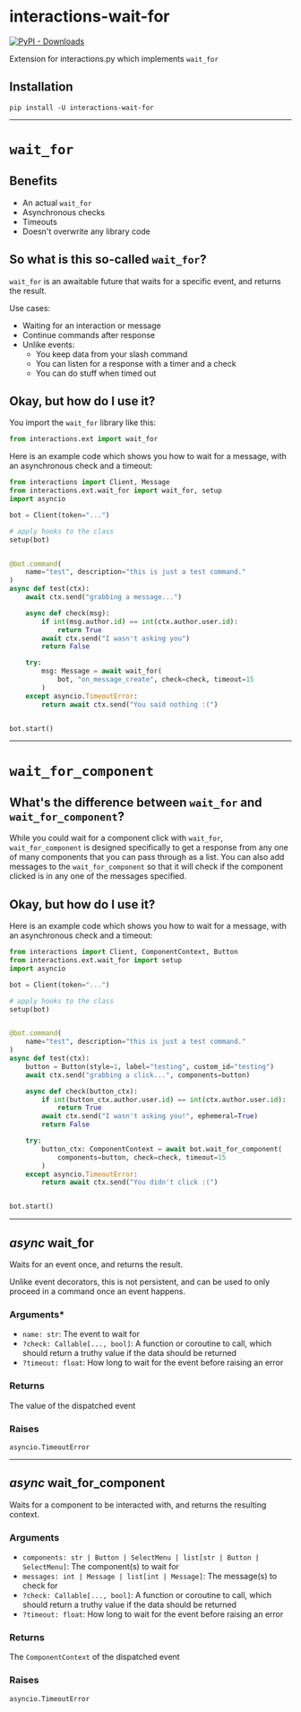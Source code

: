 # interactions-wait-for

[![PyPI - Downloads](https://img.shields.io/pypi/dm/interactions-wait-for?color=blue&style=for-the-badge)](https://pypi.org/project/interactions-wait-for/)

Extension for interactions.py which implements `wait_for`

## Installation

```
pip install -U interactions-wait-for
```

--------------------------------------

# `wait_for`

## Benefits

- An actual `wait_for`
- Asynchronous checks
- Timeouts
- Doesn't overwrite any library code

## So what is this so-called `wait_for`?

`wait_for` is an awaitable future that waits for a specific event, and returns the result.

Use cases:

- Waiting for an interaction or message
- Continue commands after response
- Unlike events:
  - You keep data from your slash command
  - You can listen for a response with a timer and a check
  - You can do stuff when timed out

## Okay, but how do I use it?

You import the `wait_for` library like this:

```py
from interactions.ext import wait_for
```

Here is an example code which shows you how to wait for a message, with an asynchronous check and a timeout:

```py
from interactions import Client, Message
from interactions.ext.wait_for import wait_for, setup
import asyncio

bot = Client(token="...")

# apply hooks to the class
setup(bot)


@bot.command(
    name="test", description="this is just a test command."
)
async def test(ctx):
    await ctx.send("grabbing a message...")

    async def check(msg):
        if int(msg.author.id) == int(ctx.author.user.id):
            return True
        await ctx.send("I wasn't asking you")
        return False

    try:
        msg: Message = await wait_for(
            bot, "on_message_create", check=check, timeout=15
        )
    except asyncio.TimeoutError:
        return await ctx.send("You said nothing :(")


bot.start()
```

--------------------------------------

# `wait_for_component`

## What's the difference between `wait_for` and `wait_for_component`?

While you could wait for a component click with `wait_for`, `wait_for_component` is designed specifically to get a response from any one of many components that you can pass through as a list. You can also add messages to the `wait_for_component` so that it will check if the component clicked is in any one of the messages specified.

## Okay, but how do I use it?

Here is an example code which shows you how to wait for a message, with an asynchronous check and a timeout:

```py
from interactions import Client, ComponentContext, Button
from interactions.ext.wait_for import setup
import asyncio

bot = Client(token="...")

# apply hooks to the class
setup(bot)


@bot.command(
    name="test", description="this is just a test command."
)
async def test(ctx):
    button = Button(style=1, label="testing", custom_id="testing")
    await ctx.send("grabbing a click...", components=button)

    async def check(button_ctx):
        if int(button_ctx.author.user.id) == int(ctx.author.user.id):
            return True
        await ctx.send("I wasn't asking you!", ephemeral=True)
        return False

    try:
        button_ctx: ComponentContext = await bot.wait_for_component(
            components=button, check=check, timeout=15
        )
    except asyncio.TimeoutError:
        return await ctx.send("You didn't click :(")


bot.start()
```

--------------------------------------

## *async* wait_for

Waits for an event once, and returns the result.

Unlike event decorators, this is not persistent, and can be used to only proceed in a command once an event happens.

### Arguments*

- `name: str`: The event to wait for
- `?check: Callable[..., bool]`: A function or coroutine to call, which should return a truthy value if the data should be returned
- `?timeout: float`: How long to wait for the event before raising an error

### Returns

The value of the dispatched event

### Raises

`asyncio.TimeoutError`

--------------------------------------

## *async* wait_for_component

Waits for a component to be interacted with, and returns the resulting context.

### Arguments

- `components: str | Button | SelectMenu | list[str | Button | SelectMenu]`: The component(s) to wait for
- `messages: int | Message | list[int | Message]`: The message(s) to check for
- `?check: Callable[..., bool]`: A function or coroutine to call, which should return a truthy value if the data should be returned
- `?timeout: float`: How long to wait for the event before raising an error

### Returns

The `ComponentContext` of the dispatched event

### Raises

`asyncio.TimeoutError`
